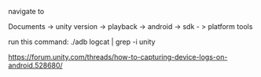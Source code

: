 
navigate to 

Documents -> unity version -> playback -> android -> sdk - > platform tools

run this command: ./adb logcat | grep -i unity

https://forum.unity.com/threads/how-to-capturing-device-logs-on-android.528680/
